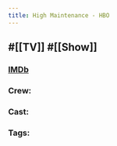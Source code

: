 ```yaml
---
title: High Maintenance - HBO
---
```


## #[[TV]] #[[Show]]
### [IMDb]()

### Crew: 

### Cast: 

### Tags: 
